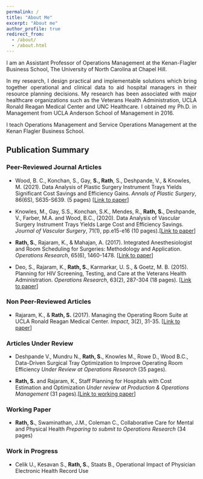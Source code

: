 ```yaml
---
permalink: /
title: "About Me"
excerpt: "About me"
author_profile: true
redirect_from:
  - /about/
  - /about.html
---
```

<p align="justify">
I am an Assistant Professor of Operations Management at the Kenan-Flagler Business School, The University of North Carolina at Chapel Hill. <br>
</p>
<p align="justify">
In my research, I design practical and implementable solutions which bring together operational and clinical data to aid hospital managers in their resource planning decisions. My research has been associated with major healthcare organizations such as the Veterans Health Administration, UCLA Ronald Reagan Medical Center and UNC Healthcare.  I obtained my Ph.D. in Management from UCLA Anderson School of Management in 2016.<br>
</p>
<p align="justify">
I teach Operations Management and Service Operations Management at the Kenan Flagler Business School.<br>
</p>

## Publication Summary



### Peer-Reviewed Journal Articles


-   Wood, B. C., Konchan, S., Gay, **S., Rath**, S., Deshpande, V., & Knowles, M. (2021). Data Analysis of Plastic Surgery Instrument Trays Yields Significant Cost Savings and Efficiency Gains. *Annals of Plastic Surgery*, 86(6S), S635-S639. (5 pages) \[[Link to paper](https://journals.lww.com/annalsplasticsurgery/Fulltext/2021/06005/Data_Analysis_of_Plastic_Surgery_Instrument_Trays.36.aspx?context=LatestArticles&casa_token=wjQA8par0B0AAAAA:e3EBF8Op9EiLROKEFMv5xsCY8h4tWiDNSrgnpzWKLeLnzglUSCpMxLC1aNozp8o-xT7Zfe4R8BslxmzvaxpisGHp)\]

-   Knowles, M., Gay, S.S., Konchan, S.K., Mendes, R., **Rath, S.**, Deshpande, V., Farber, M.A. and Wood, B.C., (2020). Data Analysis of Vascular Surgery Instrument Trays Yields Large Cost and Efficiency Savings. *Journal of Vascular Surgery*, 71(1), pp.e15-e16 (10 pages).\[[Link to paper](https://www.sciencedirect.com/science/article/pii/S0741521420324678)\]

-   **Rath, S.**, Rajaram, K., & Mahajan, A. (2017). Integrated Anesthesiologist and Room Scheduling for Surgeries: Methodology and Application. *Operations Research*, 65(6), 1460-1478. \[[Link to paper](https://pubsonline.informs.org/doi/abs/10.1287/opre.2017.1634)\]

-   Deo, S., Rajaram, K., **Rath, S.**, Karmarkar, U. S., & Goetz, M. B. (2015). Planning for HIV Screening, Testing, and Care at the Veterans Health Administration. *Operations Research*, 63(2), 287-304 (18 pages). \[[Link to paper](https://pubsonline.informs.org/doi/abs/10.1287/opre.2015.1353)\]

### Non Peer-Reviewed Articles


-   Rajaram, K., & **Rath, S.** (2017). Managing the Operating Room Suite at UCLA Ronald Reagan Medical Center. *Impact*, 3(2), 31-35. \[[Link to paper](https://pubsonline.informs.org/doi/abs/10.1287/opre.2015.1353)\]


### Articles Under Review


-   Deshpande V., Mundru N., **Rath, S.**, Knowles M., Rowe D., Wood B.C., Data-Driven Surgical Tray Optimization to Improve Operating Room Efficiency *Under Review at Operations Research* (35 pages).


-   **Rath, S.** and Rajaram, K., Staff Planning for Hospitals with Cost Estimation and Optimization *Under review at Production & Operations Management* (31 pages).\[[Link to working paper](https://privpapers.ssrn.com/sol3/papers.cfm?abstract_id=3241063)\]

### Working Paper


-   **Rath, S.**, Swaminathan, J.M., Coleman C., Collaborative Care for Mental and Physical Health *Preparing to submit to Operations Research* (34 pages)

### Work in Progress


-   Celik U., Kesavan S., **Rath, S.**, Staats B., Operational Impact of Physician Electronic Health Record Use



